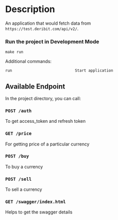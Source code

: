 # Description
An application that would fetch data from `https://test.deribit.com/api/v2/`.

### Run the project in Development Mode
```
make run
```


Additional commands:

```bash
run                            Start application
```
## Available Endpoint

In the project directory, you can call:

### `POST /auth`

To get access_token and refresh token

### `GET /price`

For getting price of a particular currency

### `POST /buy`

To buy a currency

### `POST /sell`

To sell a currency

### `GET /swagger/index.html`

Helps to get the swagger details